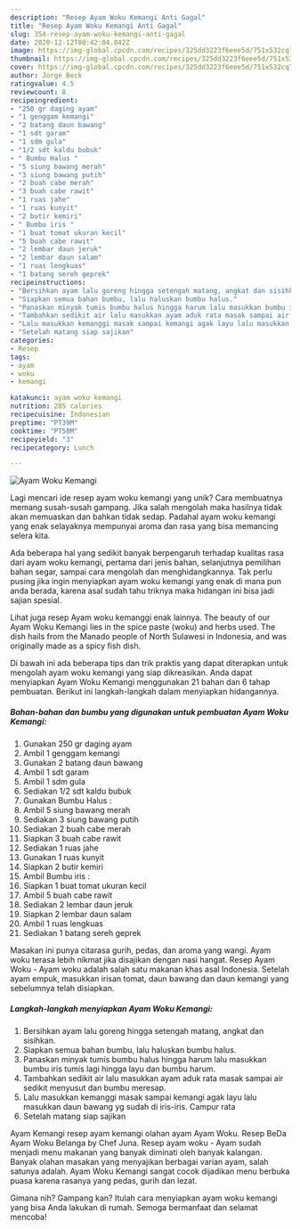 ```yaml
---
description: "Resep Ayam Woku Kemangi Anti Gagal"
title: "Resep Ayam Woku Kemangi Anti Gagal"
slug: 354-resep-ayam-woku-kemangi-anti-gagal
date: 2020-12-12T00:42:04.842Z
image: https://img-global.cpcdn.com/recipes/325dd3223f6eee5d/751x532cq70/ayam-woku-kemangi-foto-resep-utama.jpg
thumbnail: https://img-global.cpcdn.com/recipes/325dd3223f6eee5d/751x532cq70/ayam-woku-kemangi-foto-resep-utama.jpg
cover: https://img-global.cpcdn.com/recipes/325dd3223f6eee5d/751x532cq70/ayam-woku-kemangi-foto-resep-utama.jpg
author: Jorge Beck
ratingvalue: 4.5
reviewcount: 8
recipeingredient:
- "250 gr daging ayam"
- "1 genggam kemangi"
- "2 batang daun bawang"
- "1 sdt garam"
- "1 sdm gula"
- "1/2 sdt kaldu bubuk"
- " Bumbu Halus "
- "5 siung bawang merah"
- "3 siung bawang putih"
- "2 buah cabe merah"
- "3 buah cabe rawit"
- "1 ruas jahe"
- "1 ruas kunyit"
- "2 butir kemiri"
- " Bumbu iris "
- "1 buat tomat ukuran kecil"
- "5 buah cabe rawit"
- "2 lembar daun jeruk"
- "2 lembar daun salam"
- "1 ruas lengkuas"
- "1 batang sereh geprek"
recipeinstructions:
- "Bersihkan ayam lalu goreng hingga setengah matang, angkat dan sisihkan."
- "Siapkan semua bahan bumbu, lalu haluskan bumbu halus."
- "Panaskan minyak tumis bumbu halus hingga harum lalu masukkan bumbu iris tumis lagi hingga layu dan bumbu harum."
- "Tambahkan sedikit air lalu masukkan ayam aduk rata masak sampai air sedikit menyusut dan bumbu meresap."
- "Lalu masukkan kemanggi masak sampai kemangi agak layu lalu masukkan daun bawang yg sudah di iris-iris. Campur rata"
- "Setelah matang siap sajikan"
categories:
- Resep
tags:
- ayam
- woku
- kemangi

katakunci: ayam woku kemangi 
nutrition: 285 calories
recipecuisine: Indonesian
preptime: "PT39M"
cooktime: "PT58M"
recipeyield: "3"
recipecategory: Lunch

---
```



![Ayam Woku Kemangi](https://img-global.cpcdn.com/recipes/325dd3223f6eee5d/751x532cq70/ayam-woku-kemangi-foto-resep-utama.jpg)

Lagi mencari ide resep ayam woku kemangi yang unik? Cara membuatnya memang susah-susah gampang. Jika salah mengolah maka hasilnya tidak akan memuaskan dan bahkan tidak sedap. Padahal ayam woku kemangi yang enak selayaknya mempunyai aroma dan rasa yang bisa memancing selera kita.

Ada beberapa hal yang sedikit banyak berpengaruh terhadap kualitas rasa dari ayam woku kemangi, pertama dari jenis bahan, selanjutnya pemilihan bahan segar, sampai cara mengolah dan menghidangkannya. Tak perlu pusing jika ingin menyiapkan ayam woku kemangi yang enak di mana pun anda berada, karena asal sudah tahu triknya maka hidangan ini bisa jadi sajian spesial.

Lihat juga resep Ayam woku kemanggi enak lainnya. The beauty of our Ayam Woku Kemangi lies in the spice paste (woku) and herbs used. The dish hails from the Manado people of North Sulawesi in Indonesia, and was originally made as a spicy fish dish.


Di bawah ini ada beberapa tips dan trik praktis yang dapat diterapkan untuk mengolah ayam woku kemangi yang siap dikreasikan. Anda dapat menyiapkan Ayam Woku Kemangi menggunakan 21 bahan dan 6 tahap pembuatan. Berikut ini langkah-langkah dalam menyiapkan hidangannya.

<!--inarticleads1-->

##### Bahan-bahan dan bumbu yang digunakan untuk pembuatan Ayam Woku Kemangi:

1. Gunakan 250 gr daging ayam
1. Ambil 1 genggam kemangi
1. Gunakan 2 batang daun bawang
1. Ambil 1 sdt garam
1. Ambil 1 sdm gula
1. Sediakan 1/2 sdt kaldu bubuk
1. Gunakan  Bumbu Halus :
1. Ambil 5 siung bawang merah
1. Sediakan 3 siung bawang putih
1. Sediakan 2 buah cabe merah
1. Siapkan 3 buah cabe rawit
1. Sediakan 1 ruas jahe
1. Gunakan 1 ruas kunyit
1. Siapkan 2 butir kemiri
1. Ambil  Bumbu iris :
1. Siapkan 1 buat tomat ukuran kecil
1. Ambil 5 buah cabe rawit
1. Sediakan 2 lembar daun jeruk
1. Siapkan 2 lembar daun salam
1. Ambil 1 ruas lengkuas
1. Sediakan 1 batang sereh geprek


Masakan ini punya citarasa gurih, pedas, dan aroma yang wangi. Ayam woku terasa lebih nikmat jika disajikan dengan nasi hangat. Resep Ayam Woku - Ayam woku adalah salah satu makanan khas asal Indonesia. Setelah ayam empuk, masukkan irisan tomat, daun bawang dan daun kemangi yang sebelumnya telah disiapkan. 

<!--inarticleads2-->

##### Langkah-langkah menyiapkan Ayam Woku Kemangi:

1. Bersihkan ayam lalu goreng hingga setengah matang, angkat dan sisihkan.
1. Siapkan semua bahan bumbu, lalu haluskan bumbu halus.
1. Panaskan minyak tumis bumbu halus hingga harum lalu masukkan bumbu iris tumis lagi hingga layu dan bumbu harum.
1. Tambahkan sedikit air lalu masukkan ayam aduk rata masak sampai air sedikit menyusut dan bumbu meresap.
1. Lalu masukkan kemanggi masak sampai kemangi agak layu lalu masukkan daun bawang yg sudah di iris-iris. Campur rata
1. Setelah matang siap sajikan


Ayam Kemangi resep ayam kemangi olahan ayam Ayam Woku. Resep BeDa Ayam Woku Belanga by Chef Juna. Resep ayam woku - Ayam sudah menjadi menu makanan yang banyak diminati oleh banyak kalangan. Banyak olahan masakan yang menyajikan berbagai varian ayam, salah satunya adalah. Ayam Woku Kemangi sangat cocok dijadikan menu berbuka puasa karena rasanya yang pedas, gurih dan lezat. 

Gimana nih? Gampang kan? Itulah cara menyiapkan ayam woku kemangi yang bisa Anda lakukan di rumah. Semoga bermanfaat dan selamat mencoba!
